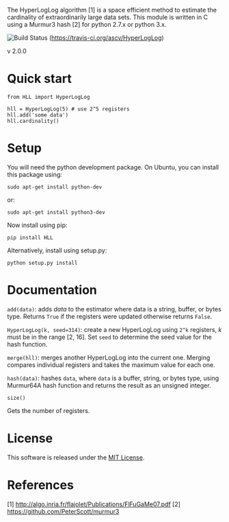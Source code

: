 The HyperLogLog algorithm [1] is a space efficient method to estimate the 
cardinality of extraordinarily large data sets. This module is written in C
using a Murmur3 hash [2] for python 2.7.x or python 3.x.

![Build Status](https://travis-ci.org/ascv/HyperLogLog.png?branch=master)
(https://travis-ci.org/ascv/HyperLogLog)

v 2.0.0


Quick start
===========

    from HLL import HyperLogLog

    hll = HyperLogLog(5) # use 2^5 registers
    hll.add('some data')
    hll.cardinality()

Setup
=====

You will need the python development package. On Ubuntu, you can install this
package using:

    sudo apt-get install python-dev

or:

    sudo apt-get install python3-dev

Now install using pip:

    pip install HLL

Alternatively, install using setup.py:

    python setup.py install


Documentation
=============

`add(data)`: adds *data* to the estimator where data is a string, buffer, or bytes
type. Returns `True` if the registers were updated otherwise returns `False`.

`HyperLogLog(k, seed=314)`: create a new HyperLogLog using `2^k` registers, *k*
must be in the range [2, 16]. Set `seed` to determine the seed value for the hash
function.

`merge(hll)`: merges another HyperLogLog into the current one. Merging compares
individual registers and takes the maximum value for each one.

`hash(data)`: hashes `data`, where `data` is a buffer, string, or bytes type,
using Murmur64A hash function and returns the result as an unsigned integer.

    size()

Gets the number of registers.

License
=======

This software is released under the [MIT License](LICENSE).

References
==========

[1] http://algo.inria.fr/flajolet/Publications/FlFuGaMe07.pdf
[2] https://github.com/PeterScott/murmur3
